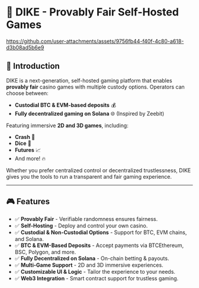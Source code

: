 # 🎲 DIKE - Provably Fair Self-Hosted Games


https://github.com/user-attachments/assets/9756fb44-f40f-4c80-a618-d3b08ad5b6e9


## 🚀 Introduction
DIKE is a next-generation, self-hosted gaming platform that enables **provably fair** casino games with multiple custody options. Operators can choose between:

- **Custodial BTC & EVM-based deposits** 💰
- **Fully decentralized gaming on Solana** 🌐 (Inspired by Zeebit)

Featuring immersive **2D and 3D games**, including:

- **Crash** 🚀
- **Dice** 🎲
- **Futures** 📈
- And more! 🔥

Whether you prefer centralized control or decentralized trustlessness, DIKE gives you the tools to run a transparent and fair gaming experience.

---

## 🎮 Features

- ✅ **Provably Fair** - Verifiable randomness ensures fairness.
- ✅ **Self-Hosting** - Deploy and control your own casino.
- ✅ **Custodial & Non-Custodial Options** - Support for BTC, EVM chains, and Solana.
- ✅ **BTC & EVM-Based Deposits** - Accept payments via BTCEthereum, BSC, Polygon, and more.
- ✅ **Fully Decentralized on Solana** - On-chain betting & payouts.
- ✅ **Multi-Game Support** - 2D and 3D immersive experiences.
- ✅ **Customizable UI & Logic** - Tailor the experience to your needs.
- ✅ **Web3 Integration** - Smart contract support for trustless gaming.

